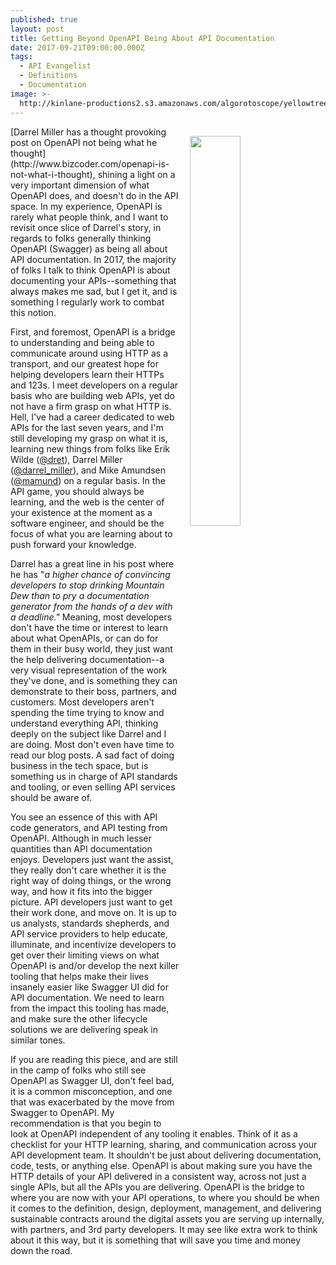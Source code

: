 ```yaml
---
published: true
layout: post
title: Getting Beyond OpenAPI Being About API Documentation
date: 2017-09-21T09:00:00.000Z
tags:
  - API Evangelist
  - Definitions
  - Documentation
image: >-
  http://kinlane-productions2.s3.amazonaws.com/algorotoscope/yellowtree/clean_view/file-00_00_50_85.jpg
---
```

<p><img src="http://kinlane-productions2.s3.amazonaws.com/algorotoscope/yellowtree/clean_view/file-00_00_50_85.jpg" align="right" width="40%" style="padding: 15px;" /></p>[Darrel Miller has a thought provoking post on OpenAPI not being what he thought](http://www.bizcoder.com/openapi-is-not-what-i-thought), shining a light on a very important dimension of what OpenAPI does, and doesn't do in the API space. In my experience, OpenAPI is rarely what people think, and I want to revisit once slice of Darrel's story, in regards to folks generally thinking OpenAPI (Swagger) as being all about API documentation. In 2017, the majority of folks I talk to think OpenAPI is about documenting your APIs--something that always makes me sad, but I get it, and is something I regularly work to combat this notion.

First, and foremost, OpenAPI is a bridge to understanding and being able to communicate around using HTTP as a transport, and our greatest hope for helping developers learn their HTTPs and 123s. I meet developers on a regular basis who are building web APIs, yet do not have a firm grasp on what HTTP is. Hell, I've had a career dedicated to web APIs for the last seven years, and I'm still developing my grasp on what it is, learning new things from folks like Erik Wilde ([@dret](https://twitter.com/dret)), Darrel Miller ([@darrel_miller](https://twitter.com/darrel_miller)), and Mike Amundsen ([@mamund](https://twitter.com/mamund)) on a regular basis. In the API game, you should always be learning, and the web is the center of your existence at the moment as a software engineer, and should be the focus of what you are learning about to push forward your knowledge.

Darrel has a great line in his post where he has "_a higher chance of convincing developers to stop drinking Mountain Dew than to pry a documentation generator from the hands of a dev with a deadline."_ Meaning, most developers don't have the time or interest to learn about what OpenAPIs, or can do for them in their busy world, they just want the help delivering documentation--a very visual representation of the work they've done, and is something they can demonstrate to their boss, partners, and customers. Most developers aren't spending the time trying to know and understand everything API, thinking deeply on the subject like Darrel and I are doing. Most don't even have time to read our blog posts. A sad fact of doing business in the tech space, but is something us in charge of API standards and tooling, or even selling API services should be aware of.

You see an essence of this with API code generators, and API testing from OpenAPI. Although in much lesser quantities than API documentation enjoys. Developers just want the assist, they really don't care whether it is the right way of doing things, or the wrong way, and how it fits into the bigger picture. API developers just want to get their work done, and move on. It is up to us analysts, standards shepherds, and API service providers to help educate, illuminate, and incentivize developers to get over their limiting views on what OpenAPI is and/or develop the next killer tooling that helps make their lives insanely easier like Swagger UI did for API documentation. We need to learn from the impact this tooling has made, and make sure the other lifecycle solutions we are delivering speak in similar tones.

If you are reading this piece, and are still in the camp of folks who still see OpenAPI as Swagger UI, don't feel bad, it is a common misconception, and one that was exacerbated by the move from Swagger to OpenAPI. My recommendation is that you begin to look at OpenAPI independent of any tooling it enables. Think of it as a checklist for your HTTP learning, sharing, and communication across your API development team. It shouldn't be just about delivering documentation, code, tests, or anything else. OpenAPI is about making sure you have the HTTP details of your API delivered in a consistent way, across not just a single APIs, but all the APIs you are delivering. OpenAPI is the bridge to where you are now with your API operations, to where you should be when it comes to the definition, design, deployment, management, and delivering sustainable contracts around the digital assets you are serving up internally, with partners, and 3rd party developers. It may see like extra work to think about it this way, but it is something that will save you time and money down the road.